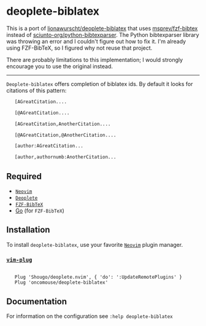 # deoplete-biblatex

This is a port of [lionawurscht/deoplete-biblatex](https://github.com/lionawurscht/deoplete-biblatex) that uses [msprev/fzf-bibtex](https://github.com/msprev/fzf-bibtex) instead of [sciunto-org/python-bibtexparser](https://github.com/sciunto-org/python-bibtexparser). The Python bibtexparser library was throwing an error and I couldn't figure out how to fix it. I'm already using FZF-BibTeX, so I figured why not reuse that project.

There are probably limitations to this implementation; I would strongly encourage you to use the original instead.

---

`Deoplete-biblatex` offers completion of biblatex ids. By default it looks for
citations of this pattern:

~~~markdown
   [AGreatCitation....

   [@AGreatCitation....

   [AGreatCitation,AnotherCitation....

   [@AGreatCitation,@AnotherCitation....

   [author:AGreatCitation...

   [author,authornumb:AnotherCitation...
~~~

## Required

- [`Neovim`](https://neovim.io)
- [`Deoplete`](https://github.com/Shougo/deoplete.nvim)
- [`FZF-BibTeX`](https://github.com/msprev/fzf-bibtex)
- [Go](https://golang.org/) (for `FZF-BibTeX`)

## Installation

To install `deoplete-biblatex`, use your favorite [`Neovim`](https://neovim.io)
plugin manager.


### [`vim-plug`](https://github.com/junegunn/vim-plug)

~~~

   Plug 'Shougo/deoplete.nvim', { 'do': ':UpdateRemotePlugins' }
   Plug 'oncomouse/deoplete-biblatex'
~~~

## Documentation

For information on the configuration see ``:help deoplete-biblatex``

